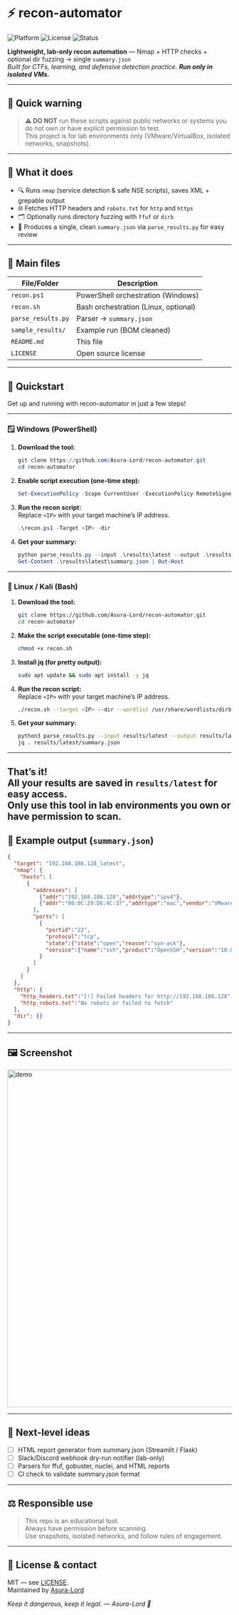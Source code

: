 # ⚡ recon-automator

![Platform](https://img.shields.io/badge/platform-Windows%20%7C%20Linux-blue?style=flat-square)
![License](https://img.shields.io/badge/license-MIT-brightgreen?style=flat-square)
![Status](https://img.shields.io/badge/status-LAB--ONLY-red?style=flat-square)

**Lightweight, lab-only recon automation** — Nmap + HTTP checks + optional dir fuzzing → single `summary.json`  
_Built for CTFs, learning, and defensive detection practice. **Run only in isolated VMs.**_

---

## 🔐 Quick warning

> **:warning: DO NOT** run these scripts against public networks or systems you do not own or have explicit permission to test.  
> This project is for lab environments only (VMware/VirtualBox, isolated networks, snapshots).

---

## 🧩 What it does

- 🔍 Runs `nmap` (service detection & safe NSE scripts), saves XML + grepable output
- 🌐 Fetches HTTP headers and `robots.txt` for `http` and `https`
- 🗂️ Optionally runs directory fuzzing with `ffuf` or `dirb`
- 📄 Produces a single, clean `summary.json` via `parse_results.py` for easy review

---

## 📂 Main files

| File/Folder          | Description                                 |
|----------------------|---------------------------------------------|
| `recon.ps1`          | PowerShell orchestration (Windows)          |
| `recon.sh`           | Bash orchestration (Linux, optional)        |
| `parse_results.py`   | Parser → `summary.json`                     |
| `sample_results/`    | Example run (BOM cleaned)                   |
| `README.md`          | This file                                   |
| `LICENSE`            | Open source license                         |

---

## 🚀 Quickstart

Get up and running with recon-automator in just a few steps!

---

### 🪟 Windows (PowerShell)

1. **Download the tool:**
   ```powershell
   git clone https://github.com/Asura-Lord/recon-automator.git
   cd recon-automator
   ```
2. **Enable script execution (one-time step):**
   ```powershell
   Set-ExecutionPolicy -Scope CurrentUser -ExecutionPolicy RemoteSigned -Force
   ```
3. **Run the recon script:**  
   Replace `<IP>` with your target machine’s IP address.
   ```powershell
   .\recon.ps1 -Target <IP> -dir 
   ```
4. **Get your summary:**
   ```powershell
   python parse_results.py --input .\results\latest --output .\results\latest\summary.json
   Get-Content .\results\latest\summary.json | Out-Host
   ```

---

### 🐧 Linux / Kali (Bash)

1. **Download the tool:**
   ```bash
   git clone https://github.com/Asura-Lord/recon-automator.git
   cd recon-automator
   ```
2. **Make the script executable (one-time step):**
   ```bash
   chmod +x recon.sh
   ```
3. **Install jq (for pretty output):**
   ```bash
   sudo apt update && sudo apt install -y jq
   ```
4. **Run the recon script:**  
   Replace `<IP>` with your target machine’s IP address.
   ```bash
   ./recon.sh --target <IP> --dir --wordlist /usr/share/wordlists/dirb/common.txt 
   ```
5. **Get your summary:**
   ```bash
   python3 parse_results.py --input results/latest --output results/latest/summary.json
   jq . results/latest/summary.json
   ```

---

**That’s it!**  
All your results are saved in `results/latest` for easy access.  
Only use this tool in lab environments you own or have permission to scan.
---

## 🧾 Example output (`summary.json`)

```json
{
  "target": "192.168.186.128_latest",
  "nmap": {
    "hosts": [
      {
        "addresses": [
          {"addr":"192.168.186.128","addrtype":"ipv4"},
          {"addr":"00:0C:29:D6:4C:37","addrtype":"mac","vendor":"VMware"}
        ],
        "ports": [
          {
            "portid":"22",
            "protocol":"tcp",
            "state":{"state":"open","reason":"syn-ack"},
            "service":{"name":"ssh","product":"OpenSSH","version":"10.0p2 Debian 5"}
          }
        ]
      }
    ]
  },
  "http": {
    "http_headers.txt":"[!] Failed headers for http://192.168.186.128",
    "http_robots.txt":"No robots or failed to fetch"
  },
  "dir": {}
}
```

---

## 🖼️ Screenshot

<img width="1917" height="757" alt="demo" src="https://github.com/user-attachments/assets/00b20f10-dd2e-4942-97cc-f33ef8eb14b9" />

---

## 🔭 Next-level ideas

- [ ] HTML report generator from summary.json (Streamlit / Flask)
- [ ] Slack/Discord webhook dry-run notifier (lab-only)
- [ ] Parsers for ffuf, gobuster, nuclei, and HTML reports
- [ ] CI check to validate summary.json format

---

## ⚖️ Responsible use

> This repo is an educational tool.  
> Always have permission before scanning.  
> Use snapshots, isolated networks, and follow rules of engagement.

---

## 🧾 License & contact

MIT — see [LICENSE](LICENSE).  
Maintained by [Asura-Lord](https://github.com/Asura-Lord)

_Keep it dangerous, keep it legal. — Asura-Lord 👹_
